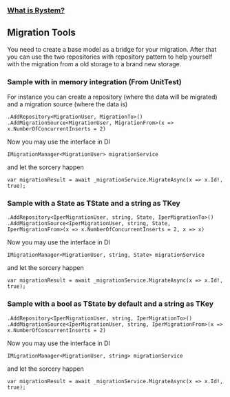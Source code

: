 ﻿### [What is Rystem?](https://github.com/KeyserDSoze/RystemV3)

## Migration Tools

You need to create a base model as a bridge for your migration. After that you can use the two repositories with repository pattern to help yourself with the migration from a old storage to a brand new storage.

### Sample with in memory integration (From UnitTest)
For instance you can create a repository (where the data will be migrated) and a migration source (where the data is)

    .AddRepository<MigrationUser, MigrationTo>()
    .AddMigrationSource<MigrationUser, MigrationFrom>(x => x.NumberOfConcurrentInserts = 2)

Now you may use the interface in DI

    IMigrationManager<MigrationUser> migrationService

and let the sorcery happen

    var migrationResult = await _migrationService.MigrateAsync(x => x.Id!, true);

### Sample with a State as TState and a string as TKey
    
    .AddRepository<IperMigrationUser, string, State, IperMigrationTo>()
    .AddMigrationSource<IperMigrationUser, string, State, IperMigrationFrom>(x => x.NumberOfConcurrentInserts = 2, x => x)

Now you may use the interface in DI

    IMigrationManager<MigrationUser, string, State> migrationService

and let the sorcery happen

    var migrationResult = await _migrationService.MigrateAsync(x => x.Id!, true);

### Sample with a bool as TState by default and a string as TKey
    
    .AddRepository<IperMigrationUser, string, IperMigrationTo>()
    .AddMigrationSource<IperMigrationUser, string, IperMigrationFrom>(x => x.NumberOfConcurrentInserts = 2)

Now you may use the interface in DI

    IMigrationManager<MigrationUser, string> migrationService

and let the sorcery happen

    var migrationResult = await _migrationService.MigrateAsync(x => x.Id!, true);